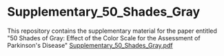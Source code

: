 # Supplementary_50_Shades_Gray
This repository contains the supplementary material for the paper entitled "50 Shades of Gray: Effect of the Color Scale for the Assessment of Parkinson's Disease"
[Supplementary_50_Shades_Gray.pdf](https://github.com/PauPerezT/Supplementary_50_Shades_Gray/blob/main/Supplementary_50_Shades_Gray.pdf)
